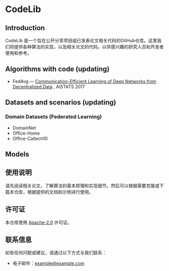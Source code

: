 # CodeLib
## Introduction 
CodeLib 是一个旨在公开分享项目组已发表论文相关代码的GitHub仓库。这里我们将提供各种算法的实现，以及相关论文的代码，以供感兴趣的研究人员和开发者使用和参考。

## Algorithms with code (updating)
- FedAvg — [Communication-Efficient Learning of Deep Networks from Decentralized Data](https://www.baidu.com/) , AISTATS 2017

## Datasets and scenarios (updating)

### Domain Datasets (Federated Learning)
- DomainNet
- Office-Home
- Office-Caltech10

## Models

## 使用说明

请先阅读相关论文，了解算法的基本原理和实现细节。然后可以根据需要克隆或下载本仓库，根据提供的文档和示例进行使用。

## 许可证

本仓库使用 [Apache-2.0](LICENSE) 许可证。

## 联系信息

如有任何问题或建议，请通过以下方式与我们联系：

- 电子邮件：example@example.com
